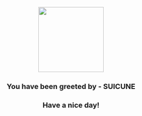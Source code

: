 <p align="center">
            <img src="https://raw.githubusercontent.com/PokeAPI/sprites/master/sprites/pokemon/245.png" width="150" height="150">
          </p>
          <h3 align="center">You have been greeted by - <b>SUICUNE</b></h3>
          <h3 align="center">Have a nice day!</h3>
